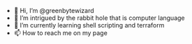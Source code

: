 - 👋 Hi, I’m @greenbytewizard
- 👀 I’m intrigued by the rabbit hole that is computer language
- 🌱 I’m currently learning shell scripting and terraform
- 📫 How to reach me on my page

<!---
greenbytewizard/greenbytewizard is a ✨ special ✨ repository because its `README.md` (this file) appears on your GitHub profile.
You can click the Preview link to take a look at your changes.
--->
